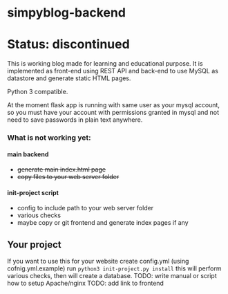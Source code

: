 # simpyblog-backend

# Status: discontinued

This is working blog made for learning and educational purpose. It is implemented as front-end using REST API and back-end to use MySQL as datastore and generate static HTML pages.

Python 3 compatible.

At the moment flask app is running with same user as your mysql account, so you must have your account with permissions granted in mysql and not need to save passwords in plain text anywhere.

### What is not working yet:
#### main backend
* ~~generate main index.html page~~
* ~~copy files to your web server folder~~
#### init-project script
* config to include path to your web server folder
* various checks
* maybe copy or git frontend and generate index pages if any

## Your project
If you want to use this for your website
create config.yml (using cofnig.yml.example)
run `python3 init-project.py install`
this will perform various checks, then will create a database.
TODO: write manual or script how to setup Apache/nginx 
TODO: add link to frontend
